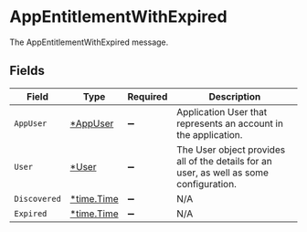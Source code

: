 # AppEntitlementWithExpired

The AppEntitlementWithExpired message.


## Fields

| Field                                                                                   | Type                                                                                    | Required                                                                                | Description                                                                             |
| --------------------------------------------------------------------------------------- | --------------------------------------------------------------------------------------- | --------------------------------------------------------------------------------------- | --------------------------------------------------------------------------------------- |
| `AppUser`                                                                               | [*AppUser](../../models/shared/appuser.md)                                              | :heavy_minus_sign:                                                                      | Application User that represents an account in the application.                         |
| `User`                                                                                  | [*User](../../models/shared/user.md)                                                    | :heavy_minus_sign:                                                                      | The User object provides all of the details for an user, as well as some configuration. |
| `Discovered`                                                                            | [*time.Time](https://pkg.go.dev/time#Time)                                              | :heavy_minus_sign:                                                                      | N/A                                                                                     |
| `Expired`                                                                               | [*time.Time](https://pkg.go.dev/time#Time)                                              | :heavy_minus_sign:                                                                      | N/A                                                                                     |